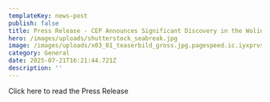 ```yaml
---
templateKey: news-post
publish: false
title: Press Release - CEP Announces Significant Discovery in the Wolin License Block
hero: /images/uploads/shutterstock_seabreak.jpg
image: /images/uploads/x03_01_teaserbild_gross.jpg.pagespeed.ic.iyxprvscnk.jpg
category: General
date: 2025-07-21T16:21:44.721Z
description: ''
---
```

Click here to read the Press Release
